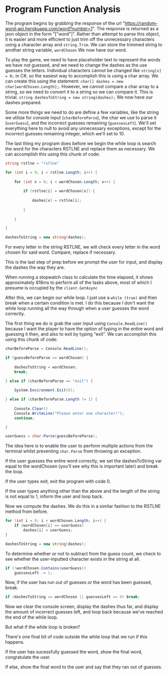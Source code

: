 # Program Function Analysis

The program begins by grabbing the response of the url "https://random-word-api.herokuapp.com/word?number=1". The response is returned as a json object in the form "["word"]". Rather than attempt to parse this object, it is easier and more efficient to just trim off the unnecessary characters using a character array and `string.Trim`. We can store the trimmed string to another string variable, `wordChosen` We now have our word.

To play the game, we need to have placeholder text to represent the words we have not guessed, and we need to change the dashes as the use guesses the letters. Individual characters cannot be changed like `string[x] = 0;` in C#, so the easiest way to accomplish this is using a char array. We can create this using the statement: `char[] dashes = new char[wordChosen.Length];`. However, we cannot compare a char array to a string, so we need to convert it to a string so we can compare it. This is trivial. `string dashesToString = new string(dashes);` We now have our dashes prepared.

Some more things we need to do are define a few variables, like the string we utilize for console input (`charBeforeParse`), the char we use to parse it (`userGuess`), and the incorrect guesses remaining (`guessesLeft`). We'll set everything here to null to avoid any unnecessary exceptions, except for the incorrect guesses remaining integer, which we'll set to 10.

The last thing my program does before we begin the while loop is search the word for the characters RSTLNE and replace them as necessary. We can accomplish this using this chunk of code:

```cs
string rstlne = "rstlne"

for (int i = 0; i < rstlne.Length; i++) {
    
    for (int x = 0; i < wordChosen.Length; x++) {
        
        if (rstlne[i] = wordChosen[x]) {
            
            dashes[x] = rstlne[i];
        
        }
    
    }

}

dashesToString = new string(dashes);
```

For every letter in the string RSTLNE, we will check every letter in the word chosen for said word. Compare, replace if necessary.

This is the last step of prep before we prompt the user for input, and display the dashes the way they are.

When running a stopwatch class to calculate the time elapsed, it shows approximately 818ms to perform all of the tasks above, most of which I presume is occupied by the `client.GetAsync`

After this, we can begin our while loop. I just use a `while (true)` and then break when a certain condition is met. I do this because I don't want the while loop running all the way through when a user guesses the word correctly.

The first thing we do is grab the user input using `Console.ReadLine()` because I want the player to have the option of typing in the entire word and guessing it then, and also to exit by typing "exit". We can accomplish this using this chunk of code:

```cs
charBeforeParse = Console.ReadLine();

if (guessBeforeParse == wordChosen) {
    
    dashesToString = wordChosen;
    break;

} else if (charBeforeParse == "exit") {
    
    System.Environment.Exit(0);

} else if (charBeforeParse.Length != 1) {
    
    Console.Clear()
    Console.WriteLine("Please enter one character!");
    continue;

}

userGuess = char.Parse(guessBeforeParse);
```

The idea here is to enable the user to perform multiple actions from the terminal whilst preventing `char.Parse` from throwing an exception.

If the user guesses the entire word correctly, we set the dashesToString var equal to the wordChosen (you'll see why this is important later) and break the loop.

If the user types exit, exit the program with code 0.

If the user types anything other than the above and the length of the string is not equal to 1, inform the user and loop back.

Now we compute the dashes. We do this in a similar fashion to the RSTLNE method from before.

```cs
for (int i = 0; i < wordChosen.Length; i++) {
    if (wordChosen[i] == userGuess) 
        dashes[i] = userGuess;
}

dashesToString = new string(dashes);
```

To determine whether or not to subtract from the guess count, we check to see whether the user-inputted character exists in the string at all.
```cs
if (!wordChosen.Contains(userGuess)) 
    guessesLeft -= 1;
```

Now, if the user has run out of guesses *or* the word has been guessed, break.
```cs
if (dashesToString == wordChosen || guessesLeft == 0) break;
```

Now we clear the console screen, display the dashes thus far, and display the amount of incorrect guesses left, and loop back because we've reached the end of the while loop.

But what if the while loop is broken?

There's one final bit of code outside the while loop that we run if this happens.

If the user has sucessfully guessed the word, show the final word, congratulate the user.

If else, show the final word to the user and say that they ran out of guesses.
